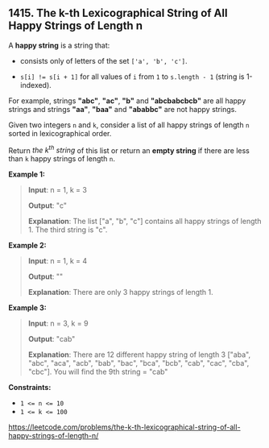 ## 1415. The k-th Lexicographical String of All Happy Strings of Length n

A **happy string** is a string that:

- consists only of letters of the set `['a', 'b', 'c']`.

- `s[i] != s[i + 1]` for all values of `i` from `1` to `s.length - 1` (string is 1-indexed).

For example, strings **"abc"**, **"ac"**, **"b"** and **"abcbabcbcb"** are all happy strings and strings **"aa"**, **"baa"** and **"ababbc"** are not happy strings.

Given two integers `n` and `k`, consider a list of all happy strings of length `n` sorted in lexicographical order.

Return _the k<sup>th</sup> string_ of this list or return an **empty string** if there are less than `k` happy strings of length `n`.

**Example 1:**
>
>**Input**: n = 1, k = 3
>
>**Output**: "c"
>
>**Explanation**: The list ["a", "b", "c"] contains all happy strings of length 1. The third string is "c".

**Example 2:**
>
>**Input**: n = 1, k = 4
>
>**Output**: ""
>
>**Explanation**: There are only 3 happy strings of length 1.

**Example 3:**
>
>**Input**: n = 3, k = 9
>
>**Output**: "cab"
>
>**Explanation**: There are 12 different happy string of length 3 ["aba", "abc", "aca", "acb", "bab", "bac", "bca", "bcb", "cab", "cac", "cba", "cbc"]. You will find the 9th string = "cab"
 
**Constraints:**

- `1 <= n <= 10`
- `1 <= k <= 100`

https://leetcode.com/problems/the-k-th-lexicographical-string-of-all-happy-strings-of-length-n/